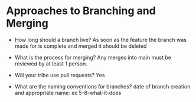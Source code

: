 # Approaches to Branching and Merging
- How long should a branch live?
  As soon as the feature the branch was made for is complete and merged it should be deleted

- What is the process for merging?
  Any merges into main must be reviewed by at least 1 person.
  
- Will your tribe use pull requests?
  Yes
  
- What are the naming conventions for branches?
  date of branch creation and appropriate name: ex 5-8-what-it-does
